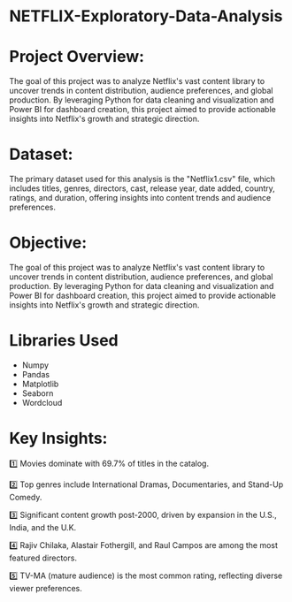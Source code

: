 # NETFLIX-Exploratory-Data-Analysis

# Project Overview:
 The goal of this project was to analyze Netflix's vast content library to uncover trends in content distribution, audience preferences, and global production. By leveraging Python for data cleaning and visualization and Power BI for dashboard creation, this project aimed to provide actionable insights into Netflix's growth and strategic direction.

# Dataset:
 The primary dataset used for this analysis is the "Netflix1.csv" file, which includes titles, genres, directors, cast, release year, date added, country, ratings, and duration, offering insights into content trends and audience preferences.

# Objective:
The goal of this project was to analyze Netflix's vast content library to uncover trends in content distribution, audience preferences, and global production. By leveraging Python for data cleaning and visualization and Power BI for dashboard creation, this project aimed to provide actionable insights into Netflix's growth and strategic direction.

# Libraries Used
- Numpy
- Pandas 
- Matplotlib
- Seaborn
- Wordcloud

# Key Insights:
1️⃣ Movies dominate with 69.7% of titles in the catalog.

2️⃣ Top genres include International Dramas, Documentaries, and Stand-Up Comedy.

3️⃣ Significant content growth post-2000, driven by expansion in the U.S., India, and the U.K.

4️⃣ Rajiv Chilaka, Alastair Fothergill, and Raul Campos are among the most featured directors.

5️⃣ TV-MA (mature audience) is the most common rating, reflecting diverse viewer preferences.
  
